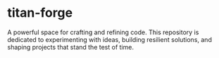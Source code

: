 # titan-forge
A powerful space for crafting and refining code. This repository is dedicated to experimenting with ideas, building resilient solutions, and shaping projects that stand the test of time.
